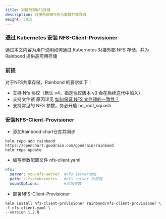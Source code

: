 ```yaml
---
title: 对接外部NFS存储
description: 对接外部NFS作为集群共享存储
weight: 5015
---
```


### 通过 Kubernetes 安装 NFS-Client-Provisioner
通过本文内容为用户说明如何通过 Kubernetes 对接外部 NFS 存储，并为 Rainbond 提供高可用存储

### 前提
对于NFS共享存储，Rainbond 的要求如下：

* 支持 Nfs 协议（默认 v4，指定协议版本 v3 会在后续迭代中加入）
* 支持文件锁 原因详见 [如何保证 NFS 文件锁的一致性？](https://www.infoq.cn/article/UKKgaMSuBywDVWwCrbrN)
* 支持常见的 NFS 参数，务必开启 no_root_squash

### 安装NFS-Client-Provisioner
* 添加Rainbond chart仓库并同步

```shell
helm repo add rainbond https://openchart.goodrain.com/goodrain/rainbond
helm repo update
```

* 编写参数配置文件 nfs-client.yaml

```yaml
nfs:
  server: you-nfs-server  #nfs server地址
  path: /ifs/kubernetes   #nfs server 的路径
  mountOptions:           #添加参数
```

* 部署NFS-Client-Provisioner

```shell 
helm install nfs-client-provisioner rainbond/nfs-client-provisioner \ 
-f nfs-client.yaml \ 
--version 1.2.8
```
